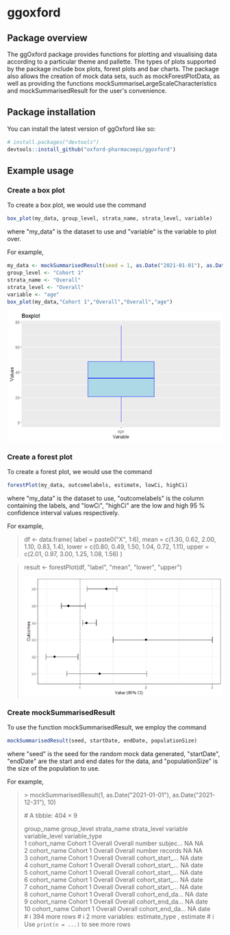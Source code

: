 <!-- README.md is generated from README.Rmd. Please edit that file -->

# ggoxford

## Package overview

The ggOxford package provides functions for plotting and visualising data according to a particular theme and pallette. The types of plots supported by the package include box plots, forest plots and bar charts. The package also allows the creation of mock data sets, such as mockForestPlotData, as well as providing the functions mockSummariseLargeScaleCharacteristics and mockSummarisedResult for the user's convenience.

## Package installation

You can install the latest version of ggOxford like so:

``` r
# install.packages("devtools")
devtools::install_github("oxford-pharmacoepi/ggoxford")
```

## Example usage

### Create a box plot

To create a box plot, we would use the command

``` r
box_plot(my_data, group_level, strata_name, strata_level, variable)
```

where "my_data" is the dataset to use and "variable" is the variable to plot over.

For example,

``` r
my_data <- mockSummarisedResult(seed = 1, as.Date("2021-01-01"), as.Date("2021-12-31"), 100)
group_level <- "Cohort 1"
strata_name <- "Overall"
strata_level <- "Overall"
variable <- "age"
box_plot(my_data,"Cohort 1","Overall","Overall","age")
```

![](Box%20Plot.png)

### Create a forest plot

To create a forest plot, we would use the command

``` r
forestPlot(my_data, outcomelabels, estimate, lowCi, highCi)
```

where "my_data" is the dataset to use, "outcomelabels" is the column containing the labels, and "lowCi", "highCi" are the low and high 95 % confidence interval values respectively.

For example,

> df \<- data.frame( label = paste0("X", 1:6), mean = c(1.30, 0.62, 2.00, 1.10, 0.83, 1.4), lower = c(0.80, 0.49, 1.50, 1.04, 0.72, 1.11), upper = c(2.01, 0.97, 3.00, 1.25, 1.08, 1.56) )

> result \<- forestPlot(df, "label", "mean", "lower", "upper")
>
> ![](Forest%20plot.png)

### Create mockSummarisedResult

To use the function mockSummarisedResult, we employ the command

``` r
mockSummarisedResult(seed, startDate, endDate, populationSize)
```

where "seed" is the seed for the random mock data generated, "startDate", "endDate" are the start and end dates for the data, and "populationSize" is the size of the population to use.

For example,

> \> mockSummarisedResult(1, as.Date("2021-01-01"), as.Date("2021-12-31"), 10)
>
> \# A tibble: 404 × 9
>
> group_name group_level strata_name strata_level variable variable_level variable_type <chr> <chr> <chr> <chr> <chr> <chr> <chr>\
> 1 cohort_name Cohort 1 Overall Overall number subjec... NA NA\
> 2 cohort_name Cohort 1 Overall Overall number records NA NA\
> 3 cohort_name Cohort 1 Overall Overall cohort_start\_... NA date\
> 4 cohort_name Cohort 1 Overall Overall cohort_start\_... NA date\
> 5 cohort_name Cohort 1 Overall Overall cohort_start\_... NA date\
> 6 cohort_name Cohort 1 Overall Overall cohort_start\_... NA date\
> 7 cohort_name Cohort 1 Overall Overall cohort_start\_... NA date\
> 8 cohort_name Cohort 1 Overall Overall cohort_end_da... NA date\
> 9 cohort_name Cohort 1 Overall Overall cohort_end_da... NA date\
> 10 cohort_name Cohort 1 Overall Overall cohort_end_da... NA date\
> \# ℹ 394 more rows \# ℹ 2 more variables: estimate_type <chr>, estimate <chr> \# ℹ Use `print(n = ...)` to see more rows
